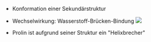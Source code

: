 - Konformation einer Sekundärstruktur
- Wechselwirkung: Wasserstoff-Brücken-Bindung
![](Pasted%20image%2020240412110036.png)

- Prolin ist aufgrund seiner Struktur ein "Helixbrecher"
